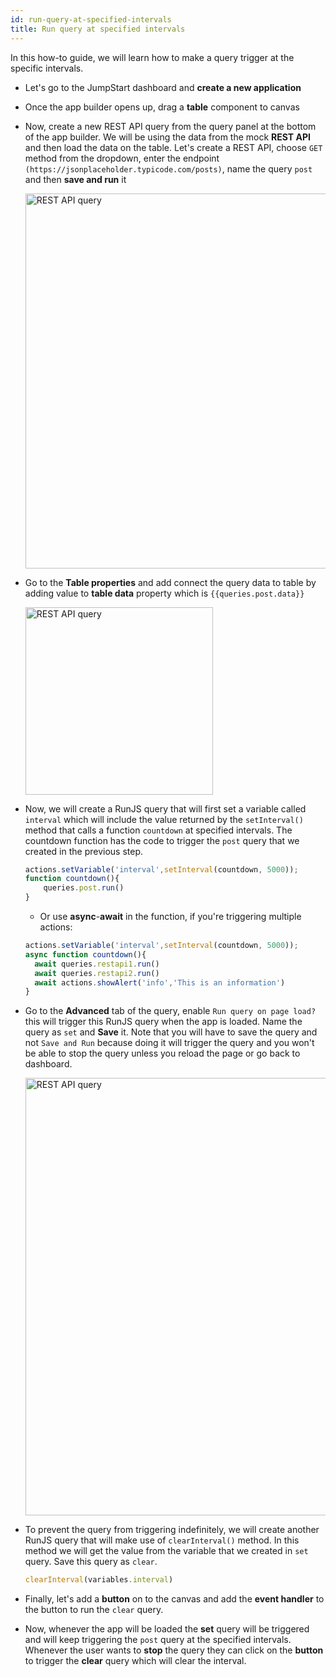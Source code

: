 ```yaml
---
id: run-query-at-specified-intervals
title: Run query at specified intervals
---
```


In this how-to guide, we will learn how to make a query trigger at the specific intervals.

- Let's go to the JumpStart dashboard and **create a new application**
- Once the app builder opens up, drag a **table** component to canvas
- Now, create a new REST API query from the query panel at the bottom of the app builder. We will be using the data from the mock **REST API** and then load the data on the table. Let's create a REST API, choose `GET` method from the dropdown, enter the endpoint `(https://jsonplaceholder.typicode.com/posts)`, name the query `post` and then **save and run** it
    <div style={{textAlign: 'center'}}>

    <img className="screenshot-full" src="/img/how-to/setinterval/query.png" alt="REST API query" width="600" />

    </div>
- Go to the **Table properties** and add connect the query data to table by adding value to **table data** property which is `{{queries.post.data}}`
    <div style={{textAlign: 'center'}}>

    <img className="screenshot-full" src="/img/how-to/setinterval/data.png" alt="REST API query" width="300" />

    </div>

- Now, we will create a RunJS query that will first set a variable called `interval` which will include the value returned by the `setInterval()` method that calls a function `countdown` at specified intervals. The countdown function has the code to trigger the `post` query that we created in the previous step.
    
    ```js
    actions.setVariable('interval',setInterval(countdown, 5000));
    function countdown(){
	    queries.post.run()
    }
    ```
  - Or use **async**-**await** in the function, if you're triggering multiple actions:
  ```js
  actions.setVariable('interval',setInterval(countdown, 5000));
  async function countdown(){
    await queries.restapi1.run()
    await queries.restapi2.run()
    await actions.showAlert('info','This is an information')
  }
  ```
- Go to the **Advanced** tab of the query, enable `Run query on page load?` this will trigger this RunJS query when the app is loaded. Name the query as `set` and **Save** it. Note that you will have to save the query and not `Save and Run` because doing it will trigger the query and you won't be able to stop the query unless you reload the page or go back to dashboard.
    <div style={{textAlign: 'center'}}>

    <img className="screenshot-full" src="/img/how-to/setinterval/set.png" alt="REST API query" width="700" />

    </div>
- To prevent the query from triggering indefinitely, we will create another RunJS query that will make use of `clearInterval()` method. In this method we will get the value from the variable that we created in `set` query. Save this query as `clear`.
    ```js
    clearInterval(variables.interval)
    ```
- Finally, let's add a **button** on to the canvas and add the **event handler** to the button to run the `clear` query.
- Now, whenever the app will be loaded the **set** query will be triggered and will keep triggering the `post` query at the specified intervals. Whenever the user wants to **stop** the query they can click on the **button** to trigger the **clear** query which will clear the interval.
